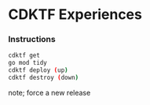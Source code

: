 # CDKTF Experiences

### Instructions

```bash
cdktf get
go mod tidy
cdktf deploy (up)
cdktf destroy (down)
```

note; force a new release
